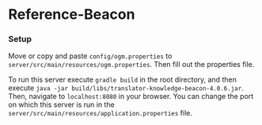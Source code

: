 # Reference-Beacon

### Setup

Move or copy and paste `config/ogm.properties` to `server/src/main/resources/ogm.properties`. Then fill out the properties file.

To run this server execute `gradle build` in the root directory, and then execute `java -jar build/libs/translator-knowledge-beacon-4.0.6.jar`. Then, navigate to `localhost:8080` in your browser. You can change the port on which this server is run in the `server/src/main/resources/application.properties` file.